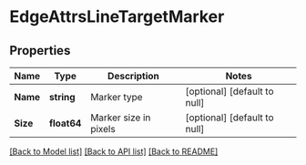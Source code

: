 # EdgeAttrsLineTargetMarker

## Properties
Name | Type | Description | Notes
------------ | ------------- | ------------- | -------------
**Name** | **string** | Marker type | [optional] [default to null]
**Size** | **float64** | Marker size in pixels | [optional] [default to null]

[[Back to Model list]](../README.md#documentation-for-models) [[Back to API list]](../README.md#documentation-for-api-endpoints) [[Back to README]](../README.md)

